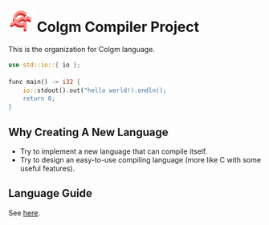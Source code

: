 # <img src="https://raw.githubusercontent.com/colgm/colgm/0cfeb8a67d7a98543cf06d108f07b5ed45508e41/doc/colgm.svg" height="50px"/> Colgm Compiler Project

This is the organization for Colgm language.

```rust
use std::io::{ io };

func main() -> i32 {
    io::stdout().out("hello world!).endln();
    return 0;
}
```

## Why Creating A New Language

- Try to implement a new language that can compile itself.
- Try to design an easy-to-use compiling language (more like C with some useful features).

## Language Guide

See [here](https://github.com/colgm/colgm/blob/main/doc/guide/tutorial.md).
